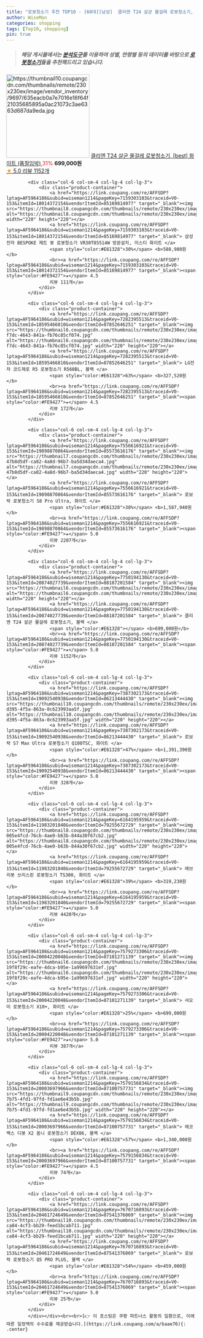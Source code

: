 ```yaml
---
title: "로봇청소기 추천 TOP10 - [60대][남성]  클리엔 T24 살균 물걸레 로봇청소기, [best] 화이트 (품절임박) "
author: WiseMan
categories: shopping
tags: [Top10, shopping]
pin: true
---
```


> ##### 해당 게시물에서는 [**분석도구**](https://itemscout.io/)를 이용하여 **성별**, **연령별** 등의 데이터를 바탕으로 [**로봇청소기**](https://link.coupang.com/a/baae76)들을 추천해드리고 있습니다.
<div class="container"><div class="row">
            <div class="col-6 col-sm-4 col-lg-4 col-lg-3">
                <div class="product-container">
                    <a href="https://link.coupang.com/re/AFFSDP?lptag=AF5964186&subid=wiseman1214&pageKey=7750194130&traceid=V0-153&itemId=20874027740&vendorItemId=88187201602" target="_blank"><img src="https://thumbnail10.coupangcdn.com/thumbnails/remote/230x230ex/image/vendor_inventory/9697/635eacb0a7e7016e16f64f21035685895a0ac21073c3ae6363d687da9eda.jpg" alt="https://thumbnail10.coupangcdn.com/thumbnails/remote/230x230ex/image/vendor_inventory/9697/635eacb0a7e7016e16f64f21035685895a0ac21073c3ae6363d687da9eda.jpg" width="220" height="220"></a>
                    <a href="https://link.coupang.com/re/AFFSDP?lptag=AF5964186&subid=wiseman1214&pageKey=7750194130&traceid=V0-153&itemId=20874027740&vendorItemId=88187201602" target="_blank"> 클리엔 T24 살균 물걸레 로봇청소기, [best] 화이트 (품절임박) </a>
                    <span style="color:#E61328">31%</span> <b>699,000원</b>
                    <br><a href="https://link.coupang.com/re/AFFSDP?lptag=AF5964186&subid=wiseman1214&pageKey=7750194130&traceid=V0-153&itemId=20874027740&vendorItemId=88187201602" target="_blank"><span style="color:#FE9427">★</span> 5.0
                    리뷰 1152개</a>
                </div>
            </div>
            
            <div class="col-6 col-sm-4 col-lg-4 col-lg-3">
                <div class="product-container">
                    <a href="https://link.coupang.com/re/AFFSDP?lptag=AF5964186&subid=wiseman1214&pageKey=7159303103&traceid=V0-153&itemId=18014372154&vendorItemId=85169814977" target="_blank"><img src="https://thumbnail8.coupangcdn.com/thumbnails/remote/230x230ex/image/rs_quotation_api/xa2rhxlb/a9f3bef14ba34b708a7292089676efc1.jpg" alt="https://thumbnail8.coupangcdn.com/thumbnails/remote/230x230ex/image/rs_quotation_api/xa2rhxlb/a9f3bef14ba34b708a7292089676efc1.jpg" width="220" height="220"></a>
                    <a href="https://link.coupang.com/re/AFFSDP?lptag=AF5964186&subid=wiseman1214&pageKey=7159303103&traceid=V0-153&itemId=18014372154&vendorItemId=85169814977" target="_blank"> 삼성전자 BESPOKE 제트 봇 로봇청소기 VR30T85514W 방문설치, 미스티 화이트 </a>
                    <span style="color:#E61328">30%</span> <b>588,980원</b>
                    <br><a href="https://link.coupang.com/re/AFFSDP?lptag=AF5964186&subid=wiseman1214&pageKey=7159303103&traceid=V0-153&itemId=18014372154&vendorItemId=85169814977" target="_blank"><span style="color:#FE9427">★</span> 4.5
                    리뷰 111개</a>
                </div>
            </div>
            
            <div class="col-6 col-sm-4 col-lg-4 col-lg-3">
                <div class="product-container">
                    <a href="https://link.coupang.com/re/AFFSDP?lptag=AF5964186&subid=wiseman1214&pageKey=7282395513&traceid=V0-153&itemId=18595466810&vendorItemId=87852646251" target="_blank"><img src="https://thumbnail6.coupangcdn.com/thumbnails/remote/230x230ex/image/retail/images/2023/11/22/11/0/9c664d54-f7dc-4643-841a-fb76c85cf074.jpg" alt="https://thumbnail6.coupangcdn.com/thumbnails/remote/230x230ex/image/retail/images/2023/11/22/11/0/9c664d54-f7dc-4643-841a-fb76c85cf074.jpg" width="220" height="220"></a>
                    <a href="https://link.coupang.com/re/AFFSDP?lptag=AF5964186&subid=wiseman1214&pageKey=7282395513&traceid=V0-153&itemId=18595466810&vendorItemId=87852646251" target="_blank"> LG전자 코드제로 R5 로봇청소기 R560BL, 블랙 </a>
                    <span style="color:#E61328">63%</span> <b>327,520원</b>
                    <br><a href="https://link.coupang.com/re/AFFSDP?lptag=AF5964186&subid=wiseman1214&pageKey=7282395513&traceid=V0-153&itemId=18595466810&vendorItemId=87852646251" target="_blank"><span style="color:#FE9427">★</span> 4.5
                    리뷰 172개</a>
                </div>
            </div>
            
            <div class="col-6 col-sm-4 col-lg-4 col-lg-3">
                <div class="product-container">
                    <a href="https://link.coupang.com/re/AFFSDP?lptag=AF5964186&subid=wiseman1214&pageKey=7556616921&traceid=V0-153&itemId=19898870864&vendorItemId=85573616176" target="_blank"><img src="https://thumbnail7.coupangcdn.com/thumbnails/remote/230x230ex/image/retail/images/7186609171276112-47b8d5df-ca82-4a8d-96b7-ba5d34daeca4.jpg" alt="https://thumbnail7.coupangcdn.com/thumbnails/remote/230x230ex/image/retail/images/7186609171276112-47b8d5df-ca82-4a8d-96b7-ba5d34daeca4.jpg" width="220" height="220"></a>
                    <a href="https://link.coupang.com/re/AFFSDP?lptag=AF5964186&subid=wiseman1214&pageKey=7556616921&traceid=V0-153&itemId=19898870864&vendorItemId=85573616176" target="_blank"> 로보락 로봇청소기 S8 Pro Ultra, 화이트 </a>
                    <span style="color:#E61328">38%</span> <b>1,587,940원</b>
                    <br><a href="https://link.coupang.com/re/AFFSDP?lptag=AF5964186&subid=wiseman1214&pageKey=7556616921&traceid=V0-153&itemId=19898870864&vendorItemId=85573616176" target="_blank"><span style="color:#FE9427">★</span> 5.0
                    리뷰 2207개</a>
                </div>
            </div>
            
            <div class="col-6 col-sm-4 col-lg-4 col-lg-3">
                <div class="product-container">
                    <a href="https://link.coupang.com/re/AFFSDP?lptag=AF5964186&subid=wiseman1214&pageKey=7750194130&traceid=V0-153&itemId=20874027739&vendorItemId=88187201584" target="_blank"><img src="https://thumbnail6.coupangcdn.com/thumbnails/remote/230x230ex/image/vendor_inventory/f60f/10424e7734789d87b497dc0f9513f0c1b5764b9ca98be6e9c94b0cbb0802.jpg" alt="https://thumbnail6.coupangcdn.com/thumbnails/remote/230x230ex/image/vendor_inventory/f60f/10424e7734789d87b497dc0f9513f0c1b5764b9ca98be6e9c94b0cbb0802.jpg" width="220" height="220"></a>
                    <a href="https://link.coupang.com/re/AFFSDP?lptag=AF5964186&subid=wiseman1214&pageKey=7750194130&traceid=V0-153&itemId=20874027739&vendorItemId=88187201584" target="_blank"> 클리엔 T24 살균 물걸레 로봇청소기, 블랙 </a>
                    <span style="color:#E61328"></span> <b>699,000원</b>
                    <br><a href="https://link.coupang.com/re/AFFSDP?lptag=AF5964186&subid=wiseman1214&pageKey=7750194130&traceid=V0-153&itemId=20874027739&vendorItemId=88187201584" target="_blank"><span style="color:#FE9427">★</span> 5.0
                    리뷰 1152개</a>
                </div>
            </div>
            
            <div class="col-6 col-sm-4 col-lg-4 col-lg-3">
                <div class="product-container">
                    <a href="https://link.coupang.com/re/AFFSDP?lptag=AF5964186&subid=wiseman1214&pageKey=7387302173&traceid=V0-153&itemId=19092540938&vendorItemId=86213444430" target="_blank"><img src="https://thumbnail10.coupangcdn.com/thumbnails/remote/230x230ex/image/retail/images/2023/06/08/9/7/c1a99312-d395-4f5a-863a-0c623993aa5f.jpg" alt="https://thumbnail10.coupangcdn.com/thumbnails/remote/230x230ex/image/retail/images/2023/06/08/9/7/c1a99312-d395-4f5a-863a-0c623993aa5f.jpg" width="220" height="220"></a>
                    <a href="https://link.coupang.com/re/AFFSDP?lptag=AF5964186&subid=wiseman1214&pageKey=7387302173&traceid=V0-153&itemId=19092540938&vendorItemId=86213444430" target="_blank"> 로보락 S7 Max Ultra 로봇청소기 Q100TSC, 화이트 </a>
                    <span style="color:#E61328">47%</span> <b>1,391,390원</b>
                    <br><a href="https://link.coupang.com/re/AFFSDP?lptag=AF5964186&subid=wiseman1214&pageKey=7387302173&traceid=V0-153&itemId=19092540938&vendorItemId=86213444430" target="_blank"><span style="color:#FE9427">★</span> 5.0
                    리뷰 328개</a>
                </div>
            </div>
            
            <div class="col-6 col-sm-4 col-lg-4 col-lg-3">
                <div class="product-container">
                    <a href="https://link.coupang.com/re/AFFSDP?lptag=AF5964186&subid=wiseman1214&pageKey=6164195959&traceid=V0-153&itemId=11983201840&vendorItemId=79255672729" target="_blank"><img src="https://thumbnail8.coupangcdn.com/thumbnails/remote/230x230ex/image/retail/images/9104580085852647-005e4fcd-76cb-4ae0-b63b-844a30f67cb2.jpg" alt="https://thumbnail8.coupangcdn.com/thumbnails/remote/230x230ex/image/retail/images/9104580085852647-005e4fcd-76cb-4ae0-b63b-844a30f67cb2.jpg" width="220" height="220"></a>
                    <a href="https://link.coupang.com/re/AFFSDP?lptag=AF5964186&subid=wiseman1214&pageKey=6164195959&traceid=V0-153&itemId=11983201840&vendorItemId=79255672729" target="_blank"> 에브리봇 쓰리스핀 로봇청소기 TS300, 화이트 </a>
                    <span style="color:#E61328">39%</span> <b>319,230원</b>
                    <br><a href="https://link.coupang.com/re/AFFSDP?lptag=AF5964186&subid=wiseman1214&pageKey=6164195959&traceid=V0-153&itemId=11983201840&vendorItemId=79255672729" target="_blank"><span style="color:#FE9427">★</span> 5.0
                    리뷰 4420개</a>
                </div>
            </div>
            
            <div class="col-6 col-sm-4 col-lg-4 col-lg-3">
                <div class="product-container">
                    <a href="https://link.coupang.com/re/AFFSDP?lptag=AF5964186&subid=wiseman1214&pageKey=7579273306&traceid=V0-153&itemId=20004220048&vendorItemId=87101271139" target="_blank"><img src="https://thumbnail6.coupangcdn.com/thumbnails/remote/230x230ex/image/retail/images/246424110722400-19f8f29c-eafe-4dca-b95e-1a99697631ef.jpg" alt="https://thumbnail6.coupangcdn.com/thumbnails/remote/230x230ex/image/retail/images/246424110722400-19f8f29c-eafe-4dca-b95e-1a99697631ef.jpg" width="220" height="220"></a>
                    <a href="https://link.coupang.com/re/AFFSDP?lptag=AF5964186&subid=wiseman1214&pageKey=7579273306&traceid=V0-153&itemId=20004220048&vendorItemId=87101271139" target="_blank"> 샤오미 로봇청소기 X10+, 화이트 </a>
                    <span style="color:#E61328">25%</span> <b>699,000원</b>
                    <br><a href="https://link.coupang.com/re/AFFSDP?lptag=AF5964186&subid=wiseman1214&pageKey=7579273306&traceid=V0-153&itemId=20004220048&vendorItemId=87101271139" target="_blank"><span style="color:#FE9427">★</span> 5.0
                    리뷰 387개</a>
                </div>
            </div>
            
            <div class="col-6 col-sm-4 col-lg-4 col-lg-3">
                <div class="product-container">
                    <a href="https://link.coupang.com/re/AFFSDP?lptag=AF5964186&subid=wiseman1214&pageKey=7579156834&traceid=V0-153&itemId=20003697966&vendorItemId=87100757731" target="_blank"><img src="https://thumbnail9.coupangcdn.com/thumbnails/remote/230x230ex/image/retail/images/2023/09/06/16/0/da26b7ec-7b75-4fd1-97fd-fd1ae6e43b5b.jpg" alt="https://thumbnail9.coupangcdn.com/thumbnails/remote/230x230ex/image/retail/images/2023/09/06/16/0/da26b7ec-7b75-4fd1-97fd-fd1ae6e43b5b.jpg" width="220" height="220"></a>
                    <a href="https://link.coupang.com/re/AFFSDP?lptag=AF5964186&subid=wiseman1214&pageKey=7579156834&traceid=V0-153&itemId=20003697966&vendorItemId=87100757731" target="_blank"> 에코백스 디봇 X2 옴니 로봇청소기 DEX86, 블랙 </a>
                    <span style="color:#E61328">57%</span> <b>1,340,000원</b>
                    <br><a href="https://link.coupang.com/re/AFFSDP?lptag=AF5964186&subid=wiseman1214&pageKey=7579156834&traceid=V0-153&itemId=20003697966&vendorItemId=87100757731" target="_blank"><span style="color:#FE9427">★</span> 4.5
                    리뷰 74개</a>
                </div>
            </div>
            
            <div class="col-6 col-sm-4 col-lg-4 col-lg-3">
                <div class="product-container">
                    <a href="https://link.coupang.com/re/AFFSDP?lptag=AF5964186&subid=wiseman1214&pageKey=7670716893&traceid=V0-153&itemId=20461724649&vendorItemId=87541376069" target="_blank"><img src="https://thumbnail10.coupangcdn.com/thumbnails/remote/230x230ex/image/retail/images/2023/10/23/17/3/dfd4c8bb-ca84-4cf3-bb29-feed1bcab711.jpg" alt="https://thumbnail10.coupangcdn.com/thumbnails/remote/230x230ex/image/retail/images/2023/10/23/17/3/dfd4c8bb-ca84-4cf3-bb29-feed1bcab711.jpg" width="220" height="220"></a>
                    <a href="https://link.coupang.com/re/AFFSDP?lptag=AF5964186&subid=wiseman1214&pageKey=7670716893&traceid=V0-153&itemId=20461724649&vendorItemId=87541376069" target="_blank"> 로보락 로봇청소기 Q5 PRO PLUS, 블랙 </a>
                    <span style="color:#E61328">54%</span> <b>459,000원</b>
                    <br><a href="https://link.coupang.com/re/AFFSDP?lptag=AF5964186&subid=wiseman1214&pageKey=7670716893&traceid=V0-153&itemId=20461724649&vendorItemId=87541376069" target="_blank"><span style="color:#FE9427">★</span> 5.0
                    리뷰 25개</a>
                </div>
            </div>
            </div></div><br><br>[👉 이 포스팅은 쿠팡 파트너스 활동의 일환으로, 이에 따른 일정액의 수수료를 제공받습니다.](https://link.coupang.com/a/baae76){: .center}